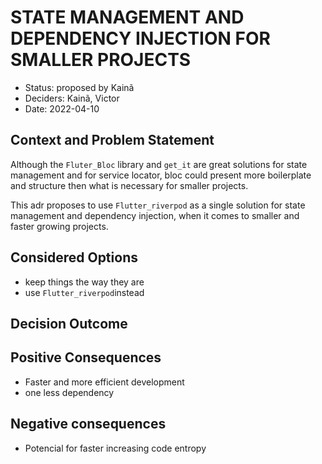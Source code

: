 # STATE MANAGEMENT AND DEPENDENCY INJECTION FOR SMALLER PROJECTS

- Status: proposed by Kainã
- Deciders: Kainã, Victor
- Date: 2022-04-10

## Context and Problem Statement

Although the `Fluter_Bloc` library and `get_it` are great solutions for state management and for service locator,
bloc could present more boilerplate and structure then what is necessary for smaller projects.

This adr proposes to use `Flutter_riverpod` as a single solution for state management and dependency injection,
when it comes to smaller and faster growing projects.

## Considered Options

- keep things the way they are
- use `Flutter_riverpod`instead

## Decision Outcome

## Positive Consequences

- Faster and more efficient development
- one less dependency

## Negative consequences

- Potencial for faster increasing code entropy
